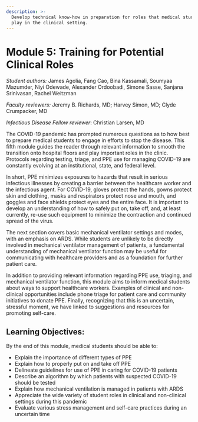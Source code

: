 ```yaml
---
description: >-
  Develop technical know-how in preparation for roles that medical students may
  play in the clinical setting.
---
```


# Module 5: Training for Potential Clinical Roles

_Student authors:_ James Agolia, Fang Cao, Bina Kassamali, Soumyaa Mazumder, Niyi Odewade, Alexander Ordoobadi, Simone Sasse, Sanjana Srinivasan, Rachel Weitzman 

_Faculty reviewers:_ Jeremy B. Richards, MD; Harvey Simon, MD; Clyde Crumpacker, MD

_Infectious Disease Fellow reviewer_: Christian Larsen, MD

The COVID-19 pandemic has prompted numerous questions as to how best to prepare medical students to engage in efforts to stop the disease. This fifth module guides the reader through relevant information to smooth the transition onto hospital floors and play important roles in the clinic. Protocols regarding testing, triage, and PPE use for managing COVID-19 are constantly evolving at an institutional, state, and federal level.

In short, PPE minimizes exposures to hazards that result in serious infectious illnesses by creating a barrier between the healthcare worker and the infectious agent. For COVID-19, gloves protect the hands, gowns protect skin and clothing, masks and respirators protect nose and mouth, and goggles and face shields protect eyes and the entire face.  It is important to develop an understanding of how to safely put on, take off, and, at least currently, re-use such equipment to minimize the contraction and continued spread of the virus. 

The next section covers basic mechanical ventilator settings and modes, with an emphasis on ARDS. While students are unlikely to be directly involved in mechanical ventilator management of patients, a fundamental understanding of mechanical ventilator function may be useful for communicating with healthcare providers and as a foundation for further patient care. 

In addition to providing relevant information regarding PPE use, triaging, and mechanical ventilator function, this module aims to inform medical students about ways to support healthcare workers. Examples of clinical and non-clinical opportunities include phone triage for patient care and community initiatives to donate PPE. Finally, recognizing that this is an uncertain, stressful moment, we have linked to suggestions and resources for promoting self-care.    


## Learning Objectives:

By the end of this module, medical students should be able to:

* Explain the importance of different types of PPE
* Explain how to properly put on and take off PPE
* Delineate guidelines for use of PPE in caring for COVID-19 patients
* Describe an algorithm by which patients with suspected COVID-19 should be tested
* Explain how mechanical ventilation is managed in patients with ARDS
* Appreciate the wide variety of student roles in clinical and non-clinical settings during this pandemic
* Evaluate various stress management and self-care practices during an uncertain time

